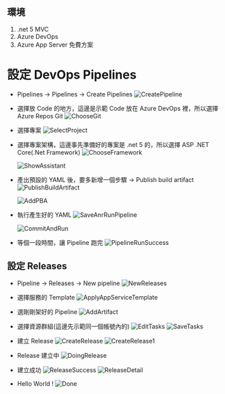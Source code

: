 ## 環境

1. .net 5 MVC
2. Azure DevOps
3. Azure App Server 免費方案

# 設定 DevOps Pipelines

- Pipelines -> Pipelines -> Create Pipelines
  ![CreatePipeline](.\AzureDevOpsAutoDeployImage\CreatePipeline.jpg)
- 選擇放 Code 的地方，這邊是示範 Code 放在 Azure DevOps 裡，所以選擇 Azure Repos Git
  ![ChooseGit](.\AzureDevOpsAutoDeployImage\ChooseGit.jpg)

- 選擇專案
  ![SelectProject](.\AzureDevOpsAutoDeployImage\SelectProject.jpg)

- 選擇專案架構，這邊事先準備好的專案是 .net 5 的，所以選擇 ASP .NET Core(.Net Framework)
  ![ChooseFramework](.\AzureDevOpsAutoDeployImage\ChooseFramework.jpg)

  ![ShowAssistant](.\AzureDevOpsAutoDeployImage\ShowAssistant.jpg)

- 產出預設的 YAML 後，要多新增一個步驟 -> Publish build artifact
  ![PublishBuildArtifact](.\AzureDevOpsAutoDeployImage\PublishBuildArtifact.jpg)

  ![AddPBA](.\AzureDevOpsAutoDeployImage\AddPBA.jpg)

- 執行產生好的 YAML
  ![SaveAnrRunPipeline](.\AzureDevOpsAutoDeployImage\SaveAnrRunPipeline.jpg)

  ![CommitAndRun](.\AzureDevOpsAutoDeployImage\CommitAndRun.jpg)

- 等個一段時間，讓 Pipeline 跑完
  ![PipelineRunSuccess](.\AzureDevOpsAutoDeployImage\PipelineRunSuccess.jpg)

## 設定 Releases

- Pipeline -> Releases -> New pipeline
  ![NewReleases](.\AzureDevOpsAutoDeployImage\NewReleases.jpg)

- 選擇服務的 Template
  ![ApplyAppServiceTemplate](.\AzureDevOpsAutoDeployImage\ApplyAppServiceTemplate.jpg)

- 選剛剛架好的 Pipeline
  ![AddArtifact](.\AzureDevOpsAutoDeployImage\AddArtifact.jpg)

- 選擇資源群組(這邊先示範同一個帳號內的)
  ![EditTasks](.\AzureDevOpsAutoDeployImage\EditTasks.jpg)
  ![SaveTasks](.\AzureDevOpsAutoDeployImage\SaveTasks.jpg)

- 建立 Release
  ![CreateRelease](.\AzureDevOpsAutoDeployImage\CreateRelease.jpg)
  ![CreateRelease1](.\AzureDevOpsAutoDeployImage\CreateRelease1.jpg)

- Release 建立中
  ![DoingRelease](.\AzureDevOpsAutoDeployImage\DoingRelease.jpg)

- 建立成功
  ![ReleaseSuccess](.\AzureDevOpsAutoDeployImage\ReleaseSuccess.jpg)
  ![ReleaseDetail](.\AzureDevOpsAutoDeployImage\ReleaseDetail.jpg)

- Hello World !
  ![Done](.\AzureDevOpsAutoDeployImage\Done.jpg)
